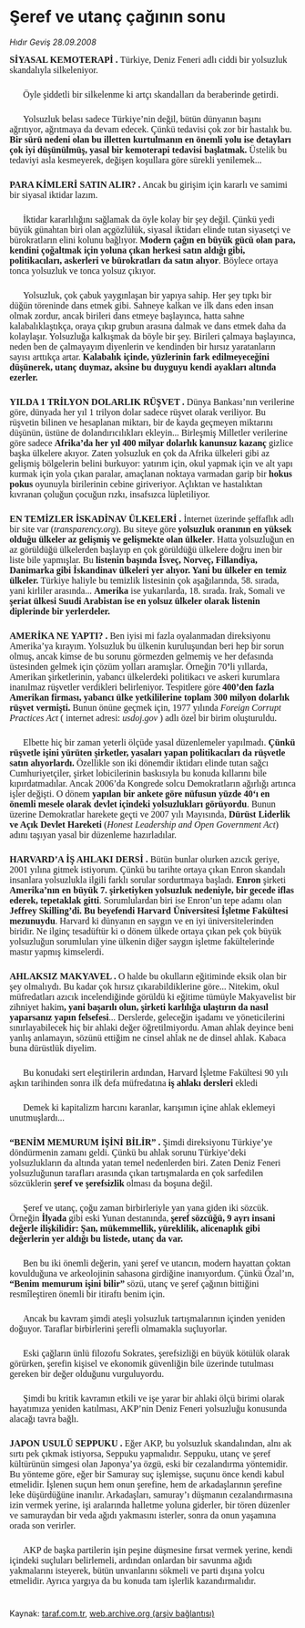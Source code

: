 # Şeref ve utanç çağının sonu

*Hıdır Geviş 28.09.2008*

<div class="taraf_structure_2col_1zq">
<div class="margen_n">



 <p></p><p class="MsoNormal" style="MARGIN: 0cm 0cm 6pt"><font size="3"><font face="Times New Roman"><b>SİYASAL KEMOTERAPİ . </b>Türkiye, Deniz Feneri adlı ciddi bir yolsuzluk skandalıyla silkeleniyor. </font></font></p><br/>
<p class="MsoNormal" style="MARGIN: 0cm 0cm 6pt; TEXT-INDENT: 17.85pt"><font face="Times New Roman" size="3">Öyle şiddetli bir silkelenme ki artçı skandalları da beraberinde getirdi. </font></p><br/>
<p class="MsoNormal" style="MARGIN: 0cm 0cm 6pt; TEXT-INDENT: 17.85pt"><font face="Times New Roman" size="3">Yolsuzluk belası sadece Türkiye’nin değil, bütün dünyanın başını ağrıtıyor, ağrıtmaya da devam edecek. Çünkü tedavisi çok zor bir hastalık bu. <b style="mso-bidi-font-weight: normal">Bir</b> <b>sürü nedeni olan bu illetten kurtulmanın en önemli yolu ise detayları çok iyi düşünülmüş, yasal bir kemoterapi tedavisi başlatmak. </b>Üstelik bu tedaviyi asla kesmeyerek, değişen koşullara göre sürekli yenilemek... </font></p><br/>
<p class="MsoNormal" style="MARGIN: 0cm 0cm 6pt"><font size="3"><font face="Times New Roman"><b>PARA KİMLERİ SATIN ALIR? .</b> Ancak bu girişim için kararlı ve samimi bir siyasal iktidar lazım.</font></font></p><br/>
<p class="MsoNormal" style="MARGIN: 0cm 0cm 6pt; TEXT-INDENT: 17.85pt"><font face="Times New Roman" size="3">İktidar kararlılığını sağlamak da öyle kolay bir şey değil. Çünkü yedi büyük günahtan biri olan açgözlülük, siyasal iktidarı elinde tutan siyasetçi ve bürokratların elini kolunu bağlıyor. <b>Modern çağın en büyük gücü olan para, kendini çoğaltmak için yoluna çıkan herkesi satın aldığı gibi, politikacıları, askerleri ve bürokratları da satın alıyor</b>. Böylece ortaya tonca yolsuzluk ve tonca yolsuz çıkıyor.</font></p><br/>
<p class="MsoNormal" style="MARGIN: 0cm 0cm 6pt; TEXT-INDENT: 17.85pt"><font size="3"><font face="Times New Roman">Yolsuzluk, çok çabuk yaygınlaşan bir yapıya sahip. Her şey tıpkı bir düğün töreninde dans etmek gibi. Sahneye kalkan ve ilk dans eden insan olmak zordur, ancak birileri dans etmeye başlayınca, hatta sahne kalabalıklaştıkça, oraya çıkıp grubun arasına dalmak ve dans etmek daha da kolaylaşır. Yolsuzluğa kalkışmak da böyle bir şey. Birileri çalmaya başlayınca, neden ben de çalmayayım diyenlerin ve kendinden bir hırsız yaratanların sayısı arttıkça artar. <b>Kalabalık içinde, yüzlerinin fark edilmeyeceğini düşünerek, utanç duymaz, aksine bu duyguyu kendi ayakları altında ezerler. </b></font></font></p><br/>
<p class="MsoNormal" style="MARGIN: 0cm 0cm 6pt"><font size="3"><font face="Times New Roman"><b>YILDA 1 TRİLYON DOLARLIK RÜŞVET . </b>Dünya Bankası’nın verilerine göre, dünyada her yıl 1 trilyon dolar sadece rüşvet olarak veriliyor. Bu rüşvetin bilinen ve hesaplanan miktarı, bir de kayda geçmeyen miktarını düşünün, üstüne de dolandırıcılıkları ekleyin... Birleşmiş Milletler verilerine göre sadece <b>Afrika’da her yıl 400 milyar dolarlık kanunsuz kazanç</b> gizlice başka ülkelere akıyor.<b> </b>Zaten yolsuzluk en çok da Afrika ülkeleri gibi az gelişmiş bölgelerin belini burkuyor: yatırım için, okul yapmak için ve alt yapı kurmak için yola çıkan paralar, amaçlanan noktaya varmadan garip bir <b>hokus pokus</b> oyunuyla birilerinin cebine giriveriyor. Açlıktan ve hastalıktan kıvranan çoluğun çocuğun rızkı, insafsızca lüpletiliyor.</font></font></p><br/>
<p class="MsoNormal" style="MARGIN: 0cm 0cm 6pt"><font size="3"><font face="Times New Roman"><b>EN TEMİZLER İSKADİNAV ÜLKELERİ . </b>İnternet üzerinde şeffaflık adlı bir site var (<i style="mso-bidi-font-style: normal"><span style="mso-bidi-font-weight: bold">transparency.org</span></i>). Bu siteye göre <b>yolsuzluk oranının en yüksek olduğu ülkeler az gelişmiş</b> <b>ve gelişmekte olan ülkeler</b>. Hatta yolsuzluğun en az görüldüğü ülkelerden başlayıp en çok görüldüğü ülkelere doğru inen bir liste bile yapmışlar. Bu <b>listenin başında İsveç, Norveç, Fillandiya, Danimarka gibi İskandinav ülkeleri yer alıyor. Yani bu ülkeler en temiz ülkeler. </b>Türkiye haliyle bu temizlik listesinin çok aşağılarında, 58. sırada, yani kirliler arasında... <b>Amerika </b>ise yukarılarda, 18. sırada. Irak, Somali ve<b> şeriat ülkesi Suudi Arabistan ise en yolsuz ülkeler olarak listenin diplerinde bir yerlerdeler. </b></font></font></p><br/>
<p class="MsoNormal" style="MARGIN: 0cm 0cm 6pt"><font size="3"><font face="Times New Roman"><b>AMERİKA NE YAPTI? . </b>Ben iyisi mi fazla oyalanmadan direksiyonu Amerika’ya kırayım. Yolsuzluk bu ülkenin kuruluşundan beri hep bir sorun olmuş, ancak kimse de bu sorunu görmezden gelmemiş ve her defasında üstesinden gelmek için çözüm yolları aramışlar. Örneğin 70<b>’</b>li yıllarda, Amerikan şirketlerinin, yabancı ülkelerdeki politikacı ve askeri kurumlara inanılmaz rüşvetler verdikleri belirleniyor. <em><span style="FONT-STYLE: normal">Tespitlere göre<b> 400</b></span></em><b>’<em><span style="FONT-STYLE: normal">den fazla Amerikan firması, yabancı ülke yetkililerine toplam 300 milyon dolarlık rüşvet vermişti.</span></em></b> Bunun önüne geçmek için, 1977 yılında<i> </i><em><span style="mso-bidi-font-weight: bold; mso-bidi-font-style: normal">Foreign Corrupt Practices Act</span></em><em><span style="FONT-STYLE: normal"> ( internet adresi: </span></em><em><span style="mso-bidi-font-weight: bold; mso-bidi-font-style: normal">usdoj.gov</span></em><em><span style="FONT-STYLE: normal"> ) adlı özel bir birim oluşturuldu.</span></em></font></font></p><br/>
<p class="MsoNormal" style="MARGIN: 0cm 0cm 6pt; TEXT-INDENT: 17.85pt"><font face="Times New Roman" size="3">Elbette hiç bir zaman yeterli ölçüde yasal düzenlemeler yapılmadı. <b>Çünkü rüşvetle işini yürüten şirketler, yasaları yapan politikacıları da rüşvetle satın alıyorlardı.</b> Özellikle son iki dönemdir iktidarı elinde tutan sağcı Cumhuriyetçiler, şirket lobicilerinin baskısıyla bu konuda kıllarını bile kıpırdatmadılar. Ancak 2006’da Kongrede solcu Demokratların ağırlığı artınca işler değişti. O dönem <b>yapılan bir ankete göre nüfusun yüzde 40‘ı en önemli mesele olarak devlet içindeki yolsuzlukları görüyordu</b>. Bunun üzerine Demokratlar harekete geçti ve 2007 yılı Mayısında, <b>Dürüst Liderlik ve Açık Devlet Hareketi</b> (<i style="mso-bidi-font-style: normal">Honest Leadership and Open Government Act</i>) adını taşıyan yasal bir düzenleme hazırladılar.</font></p><br/>
<p class="MsoNormal" style="MARGIN: 0cm 0cm 6pt"><font size="3"><font face="Times New Roman"><b>HARVARD’A İŞ AHLAKI DERSİ . </b>Bütün bunlar olurken azıcık geriye, 2001 yılına gitmek istiyorum. Çünkü bu tarihte ortaya çıkan Enron skandalı insanlara yolsuzlukla ilgili farklı sorular sordurtmaya başladı. <b>Enron </b>şirketi <b>Amerika’nın en büyük 7. şirketiyken yolsuzluk nedeniyle, bir gecede iflas ederek, tepetaklak gitti</b>. Sorumlulardan biri ise Enron’un tepe adamı olan <b>Jeffrey Skilling’di. Bu beyefendi Harvard Üniversitesi İşletme Fakültesi mezunuydu</b>. Harvard ki dünyanın en saygın ve en iyi üniversitelerinden biridir. Ne ilginç tesadüftür ki o dönem ülkede ortaya çıkan pek çok büyük yolsuzluğun sorumluları yine ülkenin diğer saygın işletme fakültelerinde mastır yapmış kimselerdi. </font></font></p><br/>
<p class="MsoNormal" style="MARGIN: 0cm 0cm 6pt"><font size="3"><font face="Times New Roman"><b>AHLAKSIZ MAKYAVEL .</b> O halde bu okulların eğitiminde eksik olan bir şey olmalıydı. Bu kadar çok hırsız çıkarabildiklerine göre... Nitekim, okul müfredatları azıcık incelendiğinde görüldü ki eğitime tümüyle Makyavelist bir zihniyet hakim<b>, yani başarılı olun, şirketi karlılığa ulaştırın da nasıl yaparsanız yapın felsefesi</b>... Derslerde, geleceğin işadamı ve yöneticilerini sınırlayabilecek hiç bir ahlaki değer öğretilmiyordu. Aman ahlak deyince beni yanlış anlamayın, sözünü ettiğim ne cinsel ahlak ne de dinsel ahlak. Kabaca buna dürüstlük diyelim. </font></font></p><br/>
<p class="MsoNormal" style="MARGIN: 0cm 0cm 6pt; TEXT-INDENT: 17.85pt"><font face="Times New Roman" size="3">Bu konudaki sert eleştirilerin ardından, Harvard İşletme Fakültesi 90 yılı aşkın tarihinden sonra ilk defa müfredatına <b>iş ahlakı dersleri </b>ekledi</font></p><br/>
<p class="MsoNormal" style="MARGIN: 0cm 0cm 6pt; TEXT-INDENT: 17.85pt"><font face="Times New Roman" size="3">Demek ki kapitalizm harcını karanlar, karışımın içine ahlak eklemeyi unutmuşlardı... </font></p><br/>
<p class="MsoNormal" style="MARGIN: 0cm 0cm 6pt"><font size="3"><font face="Times New Roman"><b>“BENİM MEMURUM İŞİNİ BİLİR” . </b>Şimdi direksiyonu Türkiye’ye döndürmenin zamanı geldi. Çünkü bu ahlak sorunu Türkiye’deki yolsuzlukların da altında yatan temel nedenlerden biri. Zaten Deniz Feneri yolsuzluğunun tarafları arasında çıkan tartışmalarda en çok sarfedilen sözcüklerin <b>şeref ve şerefsizlik</b> olması da boşuna değil. </font></font></p><br/>
<p class="MsoNormal" style="MARGIN: 0cm 0cm 6pt; TEXT-INDENT: 17.85pt"><font size="3"><font face="Times New Roman">Şeref ve utanç, çoğu zaman birbirleriyle yan yana giden iki sözcük. Örneğin <b>İlyada</b> gibi eski Yunan destanında, <b>şeref sözcüğü, 9 ayrı insani değerle ilişkilidir: Şan, mükemmellik, yüreklilik, alicenaplık gibi değerlerin yer aldığı bu listede, utanç da var. </b></font></font></p><br/>
<p class="MsoNormal" style="MARGIN: 0cm 0cm 6pt; TEXT-INDENT: 17.85pt"><font size="3"><font face="Times New Roman"><span style="mso-bidi-font-weight: bold">Ben<b> </b></span>bu iki önemli değerin, yani şeref ve utancın, modern hayattan çoktan kovulduğuna ve arkeolojinin sahasona girdiğine inanıyordum. Çünkü Özal’ın, <b>“Benim memurum işini bilir”</b> sözü, utanç ve şeref çağının bittiğini resmîleştiren önemli bir itiraftı benim için.</font></font></p><br/>
<p class="MsoNormal" style="MARGIN: 0cm 0cm 6pt; TEXT-INDENT: 17.85pt"><font face="Times New Roman" size="3">Ancak bu kavram şimdi ateşli yolsuzluk tartışmalarının içinden yeniden doğuyor. Taraflar birbirlerini şerefli olmamakla suçluyorlar. </font></p><br/>
<p class="MsoNormal" style="MARGIN: 0cm 0cm 6pt; TEXT-INDENT: 17.85pt"><font face="Times New Roman" size="3">Eski çağların ünlü filozofu Sokrates, şerefsizliği en büyük kötülük olarak görürken, şerefin kişisel ve ekonomik güvenliğin bile üzerinde tutulması gereken bir değer olduğunu vurguluyordu. </font></p><br/>
<p class="MsoNormal" style="MARGIN: 0cm 0cm 6pt; TEXT-INDENT: 17.85pt"><font face="Times New Roman" size="3">Şimdi bu kritik kavramın etkili ve işe yarar bir ahlaki ölçü birimi olarak hayatımıza yeniden katılması, AKP’nin Deniz Feneri yolsuzluğu konusunda alacağı tavra bağlı.</font></p><br/>
<p class="MsoNormal" style="MARGIN: 0cm 0cm 6pt"><font size="3"><font face="Times New Roman"><b>JAPON USULÜ SEPPUKU . </b>Eğer AKP, bu yolsuzluk skandalından, alnı ak sırtı pek çıkmak istiyorsa, Seppuku yapmalıdır. Seppuku, utanç ve şeref kültürünün simgesi olan Japonya’ya özgü, eski bir cezalandırma yöntemidir. Bu yönteme göre, eğer bir Samuray suç işlemişse, suçunu önce kendi kabul etmelidir. İşlenen suçun hem onun şerefine, hem de arkadaşlarının şerefine leke düşürdüğüne inanılır. Arkadaşları, samuray’ı düşmanın cezalandırmasına izin vermek yerine, işi aralarında halletme yoluna giderler, bir tören düzenler ve samuraydan bir veda ağıdı yakmasını isterler, sonra da onun yaşamına orada son verirler. </font></font></p><br/>
<p class="MsoNormal" style="MARGIN: 0cm 0cm 6pt; TEXT-INDENT: 17.85pt"><font face="Times New Roman" size="3">AKP de başka partilerin işin peşine düşmesine fırsat vermek yerine, kendi içindeki suçluları belirlemeli, ardından onlardan bir savunma ağıdı yakmalarını isteyerek, bütün unvanlarını sökmeli ve parti dışına yolcu etmelidir. Ayrıca yargıya da bu konuda tam işlerlik kazandırmalıdır. </font></p>

<br/>


<div id="taraf_not">
</div>

</div>


</div>

Kaynak: [taraf.com.tr](http://www.taraf.com.tr:80/makale/2070.htm), [web.archive.org (arşiv bağlantısı)](http://web.archive.org/web/20081023070209/http://www.taraf.com.tr:80/makale/2070.htm)
